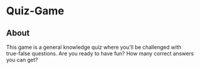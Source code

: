 # Quiz-Game

## About
This game is a general knowledge quiz where you'll be challenged with true-false questions. Are you ready to have fun? How many correct answers you can get?
